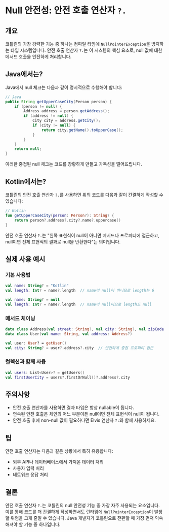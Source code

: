 # Null 안전성: 안전 호출 연산자 `?.`

## 개요
코틀린의 가장 강력한 기능 중 하나는 컴파일 타임에 `NullPointerException`을 방지하는 타입 시스템입니다. 안전 호출 연산자 `?.`는 이 시스템의 핵심 요소로, null 값에 대한 메서드 호출을 안전하게 처리합니다.

## Java에서는?
Java에서 null 체크는 다음과 같이 명시적으로 수행해야 합니다:

```java
// Java
public String getUpperCaseCity(Person person) {
    if (person != null) {
        Address address = person.getAddress();
        if (address != null) {
            City city = address.getCity();
            if (city != null) {
                return city.getName().toUpperCase();
            }
        }
    }
    return null;
}
```

이러한 중첩된 null 체크는 코드를 장황하게 만들고 가독성을 떨어뜨립니다.

## Kotlin에서는?
코틀린의 안전 호출 연산자 `?.`를 사용하면 위의 코드를 다음과 같이 간결하게 작성할 수 있습니다:

```kotlin
// Kotlin
fun getUpperCaseCity(person: Person?): String? {
    return person?.address?.city?.name?.uppercase()
}
```

안전 호출 연산자 `?.`는 "왼쪽 표현식이 null이 아니면 메서드나 프로퍼티에 접근하고, null이면 전체 표현식의 결과로 null을 반환한다"는 의미입니다.

## 실제 사용 예시

### 기본 사용법
```kotlin
val name: String? = "Kotlin"
val length: Int? = name?.length  // name이 null이 아니므로 length는 6
```

```kotlin
val name: String? = null
val length: Int? = name?.length  // name이 null이므로 length도 null
```

### 메서드 체이닝
```kotlin
data class Address(val street: String?, val city: String?, val zipCode: String?)
data class User(val name: String, val address: Address?)

val user: User? = getUser()
val city: String? = user?.address?.city  // 안전하게 중첩 프로퍼티 접근
```

### 컬렉션과 함께 사용
```kotlin
val users: List<User>? = getUsers()
val firstUserCity = users?.firstOrNull()?.address?.city
```

## 주의사항
- 안전 호출 연산자를 사용하면 결과 타입은 항상 nullable이 됩니다.
- 연속된 안전 호출은 체인의 어느 부분이든 null이면 전체 표현식이 null이 됩니다.
- 안전 호출 후에 non-null 값이 필요하다면 Elvis 연산자 `?:`와 함께 사용하세요.

## 팁
안전 호출 연산자는 다음과 같은 상황에서 특히 유용합니다:
- 외부 API나 데이터베이스에서 가져온 데이터 처리
- 사용자 입력 처리
- 네트워크 응답 처리

## 결론
안전 호출 연산자 `?.`는 코틀린의 null 안전성 기능 중 가장 자주 사용되는 요소입니다. 이를 통해 코드를 더 간결하게 작성하면서도 런타임에 `NullPointerException`이 발생할 위험을 크게 줄일 수 있습니다. Java 개발자가 코틀린으로 전환할 때 가장 먼저 익숙해져야 할 기능 중 하나입니다.
